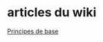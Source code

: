 # articles du wiki

[Principes de base](https://github.com/ronan-develop/Symfony/wiki/Principes-de-base)
